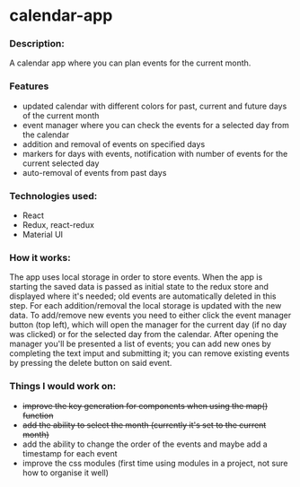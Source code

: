 # calendar-app

### Description:

A calendar app where you can plan events for the current month.

### Features

- updated calendar with different colors for past, current and future days of the current month
- event manager where you can check the events for a selected day from the calendar
- addition and removal of events on specified days
- markers for days with events, notification with number of events for the current selected day
- auto-removal of events from past days

### Technologies used:

- React
- Redux, react-redux
- Material UI

### How it works:

The app uses local storage in order to store events. When the app is starting the saved data is passed as initial state to the redux store and displayed where it's needed; old events are automatically deleted in this step. For each addition/removal the local storage is updated with the new data.
To add/remove new events you need to either click the event manager button (top left), which will open the manager for the current day (if no day was clicked) or for the selected day from the calendar. After opening the manager you'll be presented a list of events; you can add new ones by completing the text imput and submitting it; you can remove existing events by pressing the delete button on said event.

### Things I would work on:

- ~~improve the key generation for components when using the map() function~~
- ~~add the ability to select the month (currently it's set to the current month)~~
- add the ability to change the order of the events and maybe add a timestamp for each event
- improve the css modules (first time using modules in a project, not sure how to organise it well)
